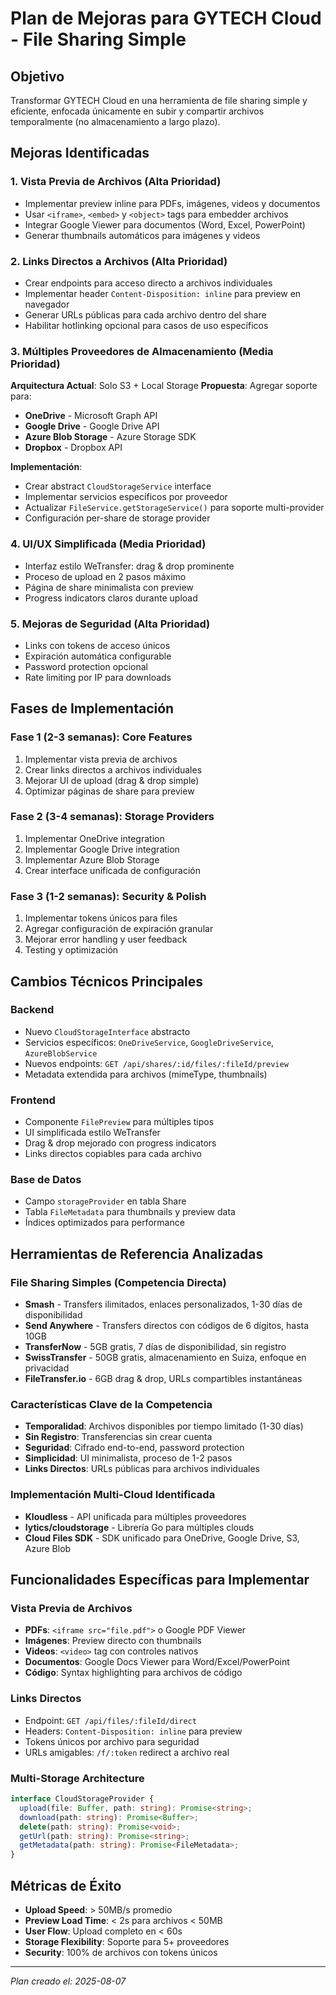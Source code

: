 # Plan de Mejoras para GYTECH Cloud - File Sharing Simple

## Objetivo
Transformar GYTECH Cloud en una herramienta de file sharing simple y eficiente, enfocada únicamente en subir y compartir archivos temporalmente (no almacenamiento a largo plazo).

## Mejoras Identificadas

### 1. **Vista Previa de Archivos** (Alta Prioridad)
- Implementar preview inline para PDFs, imágenes, videos y documentos
- Usar `<iframe>`, `<embed>` y `<object>` tags para embedder archivos
- Integrar Google Viewer para documentos (Word, Excel, PowerPoint)
- Generar thumbnails automáticos para imágenes y videos

### 2. **Links Directos a Archivos** (Alta Prioridad)
- Crear endpoints para acceso directo a archivos individuales
- Implementar header `Content-Disposition: inline` para preview en navegador
- Generar URLs públicas para cada archivo dentro del share
- Habilitar hotlinking opcional para casos de uso específicos

### 3. **Múltiples Proveedores de Almacenamiento** (Media Prioridad)
**Arquitectura Actual**: Solo S3 + Local Storage
**Propuesta**: Agregar soporte para:
- **OneDrive** - Microsoft Graph API
- **Google Drive** - Google Drive API  
- **Azure Blob Storage** - Azure Storage SDK
- **Dropbox** - Dropbox API

**Implementación**:
- Crear abstract `CloudStorageService` interface
- Implementar servicios específicos por proveedor
- Actualizar `FileService.getStorageService()` para soporte multi-provider
- Configuración per-share de storage provider

### 4. **UI/UX Simplificada** (Media Prioridad)
- Interfaz estilo WeTransfer: drag & drop prominente
- Proceso de upload en 2 pasos máximo
- Página de share minimalista con preview
- Progress indicators claros durante upload

### 5. **Mejoras de Seguridad** (Alta Prioridad)
- Links con tokens de acceso únicos
- Expiración automática configurable
- Password protection opcional
- Rate limiting por IP para downloads

## Fases de Implementación

### **Fase 1** (2-3 semanas): Core Features
1. Implementar vista previa de archivos
2. Crear links directos a archivos individuales  
3. Mejorar UI de upload (drag & drop simple)
4. Optimizar páginas de share para preview

### **Fase 2** (3-4 semanas): Storage Providers
1. Implementar OneDrive integration
2. Implementar Google Drive integration
3. Implementar Azure Blob Storage
4. Crear interface unificada de configuración

### **Fase 3** (1-2 semanas): Security & Polish
1. Implementar tokens únicos para files
2. Agregar configuración de expiración granular
3. Mejorar error handling y user feedback
4. Testing y optimización

## Cambios Técnicos Principales

### Backend
- Nuevo `CloudStorageInterface` abstracto
- Servicios específicos: `OneDriveService`, `GoogleDriveService`, `AzureBlobService`
- Nuevos endpoints: `GET /api/shares/:id/files/:fileId/preview`
- Metadata extendida para archivos (mimeType, thumbnails)

### Frontend  
- Componente `FilePreview` para múltiples tipos
- UI simplificada estilo WeTransfer
- Drag & drop mejorado con progress indicators
- Links directos copiables para cada archivo

### Base de Datos
- Campo `storageProvider` en tabla Share
- Tabla `FileMetadata` para thumbnails y preview data
- Índices optimizados para performance

## Herramientas de Referencia Analizadas

### File Sharing Simples (Competencia Directa)
- **Smash** - Transfers ilimitados, enlaces personalizados, 1-30 días de disponibilidad
- **Send Anywhere** - Transfers directos con códigos de 6 dígitos, hasta 10GB
- **TransferNow** - 5GB gratis, 7 días de disponibilidad, sin registro
- **SwissTransfer** - 50GB gratis, almacenamiento en Suiza, enfoque en privacidad
- **FileTransfer.io** - 6GB drag & drop, URLs compartibles instantáneas

### Características Clave de la Competencia
- **Temporalidad**: Archivos disponibles por tiempo limitado (1-30 días)
- **Sin Registro**: Transferencias sin crear cuenta
- **Seguridad**: Cifrado end-to-end, password protection
- **Simplicidad**: UI minimalista, proceso de 1-2 pasos
- **Links Directos**: URLs públicas para archivos individuales

### Implementación Multi-Cloud Identificada
- **Kloudless** - API unificada para múltiples proveedores
- **lytics/cloudstorage** - Librería Go para múltiples clouds
- **Cloud Files SDK** - SDK unificado para OneDrive, Google Drive, S3, Azure Blob

## Funcionalidades Específicas para Implementar

### Vista Previa de Archivos
- **PDFs**: `<iframe src="file.pdf">` o Google PDF Viewer
- **Imágenes**: Preview directo con thumbnails
- **Videos**: `<video>` tag con controles nativos
- **Documentos**: Google Docs Viewer para Word/Excel/PowerPoint
- **Código**: Syntax highlighting para archivos de código

### Links Directos
- Endpoint: `GET /api/files/:fileId/direct`
- Headers: `Content-Disposition: inline` para preview
- Tokens únicos por archivo para seguridad
- URLs amigables: `/f/:token` redirect a archivo real

### Multi-Storage Architecture
```typescript
interface CloudStorageProvider {
  upload(file: Buffer, path: string): Promise<string>;
  download(path: string): Promise<Buffer>;
  delete(path: string): Promise<void>;
  getUrl(path: string): Promise<string>;
  getMetadata(path: string): Promise<FileMetadata>;
}
```

## Métricas de Éxito
- **Upload Speed**: > 50MB/s promedio
- **Preview Load Time**: < 2s para archivos < 50MB
- **User Flow**: Upload completo en < 60s
- **Storage Flexibility**: Soporte para 5+ proveedores
- **Security**: 100% de archivos con tokens únicos

---

*Plan creado el: 2025-08-07*